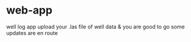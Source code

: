# web-app
well log app
upload your .las file of well data & you are good to go
some updates are en route

